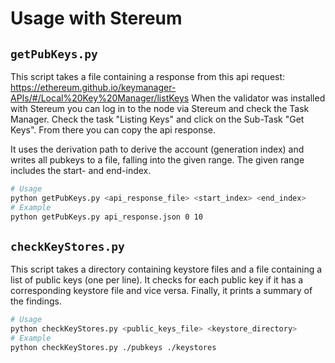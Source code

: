 # Usage with Stereum
## `getPubKeys.py`
This script takes a file containing a response from this api request: https://ethereum.github.io/keymanager-APIs/#/Local%20Key%20Manager/listKeys
When the validator was installed with Stereum you can log in to the node via Stereum and check the Task Manager. Check the task "Listing Keys" and click on the Sub-Task "Get Keys". From there you can copy the api response.

It uses the derivation path to derive the account (generation index) and writes all pubkeys to a file, falling into the given range.
The given range includes the start- and end-index.

```bash
# Usage
python getPubKeys.py <api_response_file> <start_index> <end_index>
# Example
python getPubKeys.py api_response.json 0 10
```

## `checkKeyStores.py`
This script takes a directory containing keystore files and a file containing a list of public keys (one per line).
It checks for each public key if it has a corresponding keystore file and vice versa. Finally, it prints a summary of the findings.

```bash
# Usage
python checkKeyStores.py <public_keys_file> <keystore_directory>
# Example
python checkKeyStores.py ./pubkeys ./keystores
```